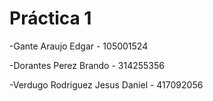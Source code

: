 # Práctica 1

-Gante Araujo Edgar - 105001524

-Dorantes Perez Brando - 314255356

-Verdugo Rodriguez Jesus Daniel - 417092056


